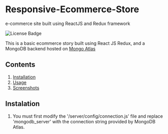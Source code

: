 # Responsive-Ecommerce-Store
e-commerce site built using ReactJS and Redux framework

![License Badge](https://img.shields.io/github/license/michaeladamgroberman/responsive-ecommerce-store)

This is a basic ecommerce story built using React JS Redux, and a MongoDB backend hosted on [Mongo Atlas](https://cloud.mongodb.com)  

## Contents

1. [Installation](#installation)
2. [Usage](#usage)
4. [Screenshots](#screenshots)


## Instalation
1. You must first modify the '/server/config/connection.js' file and replace 'mongodb_server' with the connection string provided by MongoDB Atlas.
